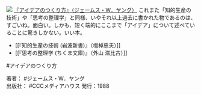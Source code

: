 [![](https://images-fe.ssl-images-amazon.com/images/I/51cWVtqch8L._SL160_.jpg)](http://www.amazon.co.jp/exec/obidos/ASIN/4484881047/choiyaki81-22/ref=nosim)
[『アイデアのつくり方』（ジェームス・W．ヤング）](http://www.amazon.co.jp/exec/obidos/ASIN/4484881047/choiyaki81-22/ref=nosim)
これまた「知的生産の技術」や「思考の整理学」と同様、いやそれ以上過去に書かれた物であるのは、すごいね。面白い。しかも、短く端的にここまで「アイデア」について述べていることに驚きしかない。いい本。

- [[『知的生産の技術 (岩波新書)』（梅棹忠夫）]]
- [[『思考の整理学 (ちくま文庫)』（外山 滋比古）]]

#アイデアのつくり方 

著者： #ジェームス・W．ヤング  
出版社： #CCCメディアハウス
発行：1988
